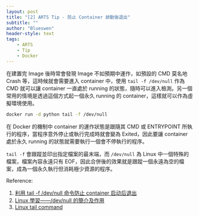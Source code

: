 ```yaml
---
layout: post
title: "[2] ARTS Tip - 防止 Container 啟動後退出"
subtitle: ""
author: "Blueswen"
header-style: text
tags:
    - ARTS
    - Tip
    - Docker
---
```


在建置完 Image 後時常會發現 Image 不如預期中運作，如預設的 CMD 莫名地 Crash 等，這時候就會需要進入 container 中，使用 ```tail -f /dev/null``` 作為 CMD 就可以讓 container 一直處於 running 的狀態，隨時可以進入檢測。另一個常用的情境是透過這個方式起一個永久 running 的 container，這樣就可以作為虛擬環境使用。

```bash
docker run -d python tail -f /dev/null
```

在 Docker 的機制中 container 的運作狀態是跟隨其 CMD 或 ENTRYPOINT 所執行的程序，當程序意外停止或執行完成時就會變為 Exited，因此要讓 container 處於永久 running 的狀態就需要執行一個會不停執行的程序。

```tail -f``` 會跟蹤並印出指定檔案的最末端，而 ```/dev/null```  為 Linux 中一個特殊的檔案，檔案內容永遠只有 EOF，因此合併後的效果就是跟蹤一個永遠為空的檔案，成為一個永久執行但消耗極少資源的程序。

Reference:

1. [利用 tail -f /dev/null 命令防止 container 启动后退出](https://blog.ponycool.com/archives/121.html)
2. [Linux 學習——/dev/null 的簡介及作用](https://kknews.cc/zh-tw/code/valkama.html)
3. [Linux tail command](https://www.computerhope.com/unix/utail.htm)
